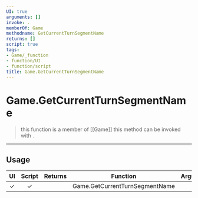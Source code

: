 ```yaml
---
UI: true
arguments: []
invoke: .
memberOf: Game
methodname: GetCurrentTurnSegmentName
returns: []
script: true
tags:
- Game/_function
- function/UI
- function/script
title: Game.GetCurrentTurnSegmentName
---
```

# Game.GetCurrentTurnSegmentName
> this function is a member of [[Game]]
> this method can be invoked with `.`
-----
## Usage
|  UI | Script | Returns | Function | Arguments |
|:---:|:------:|-------:|:--------:|:---------|
|✓|✓||Game.GetCurrentTurnSegmentName||
